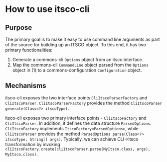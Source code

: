 How to use itsco-cli
====================

Purpose
-------

The primary goal is to make it easy to use command line arguments as part of the source for building up an ITSCO object.
To this end, it has two primary functionalities:

1. Generate a commons-cli `Options` object from an itsco interface.
2. Map the commons-cli `CommandLine` object parsed from the `Options` object in (1) to a commons-configuration
   `Configuration` object.

Mechanisms
----------

itsco-cli exposes the two interface points `CliItscoParserFactory` and `CliItscoParser`.  `CliItscoParserFactory`
provides the method `CliItscoParser generate(Class<?> itscoType)`.


itsco-cli exposes two primary interface points - `CliItscoFactory` and `CliItscoParser`.  In addition, it defines the
data structure `ParsedOptions`.  `CliItscoFactory` implements `ItscoFactory<ParsedOptions>`, while `CliItscoParser`
provides the method `ParsedOptions parse(Class<?> itscoType, String[] args)`.  Typically, we can achieve CLI->Itsco
transformation by invoking `cliItscoFactory.create(cliItscoParser.parse(MyItsco.class, args), MyItsco.class)`.
